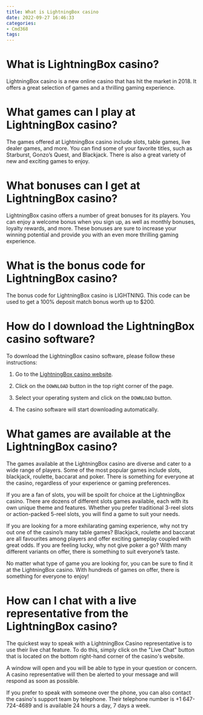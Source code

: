 ```yaml
---
title: What is LightningBox casino
date: 2022-09-27 16:46:33
categories:
- Cmd368
tags:
---
```



#  What is LightningBox casino?

LightningBox casino is a new online casino that has hit the market in 2018. It offers a great selection of games and a thrilling gaming experience.

# What games can I play at LightningBox casino?

The games offered at LightningBox casino include slots, table games, live dealer games, and more. You can find some of your favorite titles, such as Starburst, Gonzo’s Quest, and Blackjack. There is also a great variety of new and exciting games to enjoy.

# What bonuses can I get at LightningBox casino?

LightningBox casino offers a number of great bonuses for its players. You can enjoy a welcome bonus when you sign up, as well as monthly bonuses, loyalty rewards, and more. These bonuses are sure to increase your winning potential and provide you with an even more thrilling gaming experience.

#  What is the bonus code for LightningBox casino?

The bonus code for LightningBox casino is LIGHTNING. This code can be used to get a 100% deposit match bonus worth up to $200.

#  How do I download the LightningBox casino software?

To download the LightningBox casino software, please follow these instructions:

1. Go to the [LightningBox casino website](https://www.lightningbox-casinos.com/).

2. Click on the `DOWNLOAD` button in the top right corner of the page.

3. Select your operating system and click on the `DOWNLOAD` button.

4. The casino software will start downloading automatically.

#  What games are available at the LightningBox casino?

The games available at the LightningBox casino are diverse and cater to a wide range of players. Some of the most popular games include slots, blackjack, roulette, baccarat and poker. There is something for everyone at the casino, regardless of your experience or gaming preferences.

If you are a fan of slots, you will be spoilt for choice at the LightningBox casino. There are dozens of different slots games available, each with its own unique theme and features. Whether you prefer traditional 3-reel slots or action-packed 5-reel slots, you will find a game to suit your needs.

If you are looking for a more exhilarating gaming experience, why not try out one of the casino’s many table games? Blackjack, roulette and baccarat are all favourites among players and offer exciting gameplay coupled with great odds. If you are feeling lucky, why not give poker a go? With many different variants on offer, there is something to suit everyone’s taste.

No matter what type of game you are looking for, you can be sure to find it at the LightningBox casino. With hundreds of games on offer, there is something for everyone to enjoy!

#  How can I chat with a live representative from the LightningBox casino?

The quickest way to speak with a LightningBox Casino representative is to use their live chat feature. To do this, simply click on the "Live Chat" button that is located on the bottom right-hand corner of the casino's website.

A window will open and you will be able to type in your question or concern. A casino representative will then be alerted to your message and will respond as soon as possible.

If you prefer to speak with someone over the phone, you can also contact the casino's support team by telephone. Their telephone number is +1 647-724-4689 and is available 24 hours a day, 7 days a week.